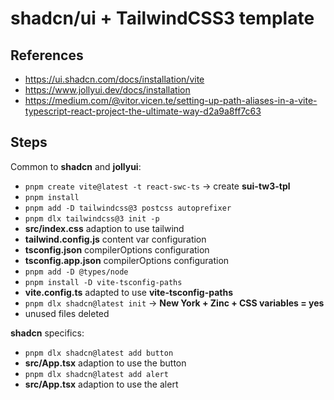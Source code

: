 # shadcn/ui + TailwindCSS3 template

## References

- https://ui.shadcn.com/docs/installation/vite
- https://www.jollyui.dev/docs/installation
- https://medium.com/@vitor.vicen.te/setting-up-path-aliases-in-a-vite-typescript-react-project-the-ultimate-way-d2a9a8ff7c63

## Steps

Common to **shadcn** and **jollyui**:

- `pnpm create vite@latest -t react-swc-ts` → create **sui-tw3-tpl**
- `pnpm install`
- `pnpm add -D tailwindcss@3 postcss autoprefixer`
- `pnpm dlx tailwindcss@3 init -p`
- **src/index.css** adaption to use tailwind
- **tailwind.config.js** content var configuration
- **tsconfig.json** compilerOptions configuration
- **tsconfig.app.json** compilerOptions configuration
- `pnpm add -D @types/node`
- `pnpm install -D vite-tsconfig-paths`
- **vite.config.ts** adapted to use **vite-tsconfig-paths**
- `pnpm dlx shadcn@latest init` → **New York + Zinc + CSS variables = yes**
- unused files deleted

**shadcn** specifics:

- `pnpm dlx shadcn@latest add button`
- **src/App.tsx** adaption to use the button
- `pnpm dlx shadcn@latest add alert`
- **src/App.tsx** adaption to use the alert
